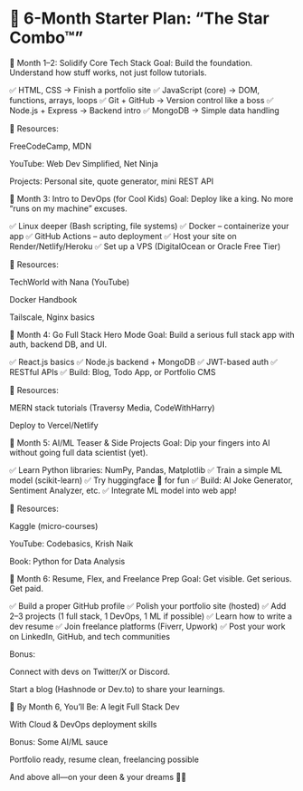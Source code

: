# 🌟 6-Month Starter Plan: “The Star Combo™”
📅 Month 1–2: Solidify Core Tech Stack
Goal: Build the foundation. Understand how stuff works, not just follow tutorials.

✅ HTML, CSS → Finish a portfolio site
✅ JavaScript (core) → DOM, functions, arrays, loops
✅ Git + GitHub → Version control like a boss
✅ Node.js + Express → Backend intro
✅ MongoDB → Simple data handling

📘 Resources:

FreeCodeCamp, MDN

YouTube: Web Dev Simplified, Net Ninja

Projects: Personal site, quote generator, mini REST API

📅 Month 3: Intro to DevOps (for Cool Kids)
Goal: Deploy like a king. No more “runs on my machine” excuses.

✅ Linux deeper (Bash scripting, file systems)
✅ Docker – containerize your app
✅ GitHub Actions – auto deployment
✅ Host your site on Render/Netlify/Heroku
✅ Set up a VPS (DigitalOcean or Oracle Free Tier)

📘 Resources:

TechWorld with Nana (YouTube)

Docker Handbook

Tailscale, Nginx basics

📅 Month 4: Go Full Stack Hero Mode
Goal: Build a serious full stack app with auth, backend DB, and UI.

✅ React.js basics
✅ Node.js backend + MongoDB
✅ JWT-based auth
✅ RESTful APIs
✅ Build: Blog, Todo App, or Portfolio CMS

📘 Resources:

MERN stack tutorials (Traversy Media, CodeWithHarry)

Deploy to Vercel/Netlify

📅 Month 5: AI/ML Teaser & Side Projects
Goal: Dip your fingers into AI without going full data scientist (yet).

✅ Learn Python libraries: NumPy, Pandas, Matplotlib
✅ Train a simple ML model (scikit-learn)
✅ Try huggingface 🤗 for fun
✅ Build: AI Joke Generator, Sentiment Analyzer, etc.
✅ Integrate ML model into web app!

📘 Resources:

Kaggle (micro-courses)

YouTube: Codebasics, Krish Naik

Book: Python for Data Analysis

📅 Month 6: Resume, Flex, and Freelance Prep
Goal: Get visible. Get serious. Get paid.

✅ Build a proper GitHub profile
✅ Polish your portfolio site (hosted)
✅ Add 2–3 projects (1 full stack, 1 DevOps, 1 ML if possible)
✅ Learn how to write a dev resume
✅ Join freelance platforms (Fiverr, Upwork)
✅ Post your work on LinkedIn, GitHub, and tech communities

Bonus:

Connect with devs on Twitter/X or Discord.

Start a blog (Hashnode or Dev.to) to share your learnings.

🏁 By Month 6, You’ll Be:
A legit Full Stack Dev

With Cloud & DevOps deployment skills

Bonus: Some AI/ML sauce

Portfolio ready, resume clean, freelancing possible

And above all—on your deen & your dreams 🤲🏽

